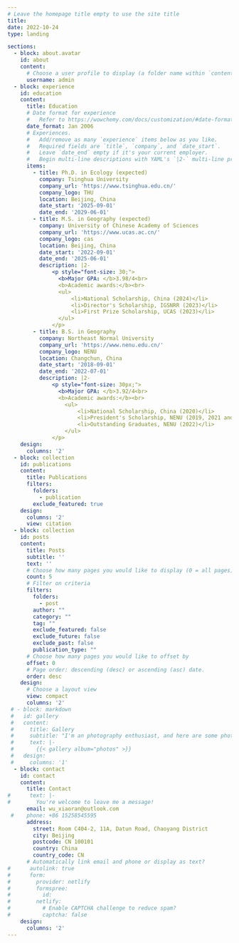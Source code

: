 ```yaml
---
# Leave the homepage title empty to use the site title
title:
date: 2022-10-24
type: landing

sections:
  - block: about.avatar
    id: about
    content:
      # Choose a user profile to display (a folder name within `content/authors/`)
      username: admin
  - block: experience
    id: education
    content:
      title: Education
      # Date format for experience
      #   Refer to https://wowchemy.com/docs/customization/#date-format
      date_format: Jan 2006
      # Experiences.
      #   Add/remove as many `experience` items below as you like.
      #   Required fields are `title`, `company`, and `date_start`.
      #   Leave `date_end` empty if it's your current employer.
      #   Begin multi-line descriptions with YAML's `|2-` multi-line prefix.
      items:
        - title: Ph.D. in Ecology (expected)
          company: Tsinghua University
          company_url: 'https://www.tsinghua.edu.cn/'
          company_logo: THU
          location: Beijing, China
          date_start: '2025-09-01'
          date_end: '2029-06-01'
        - title: M.S. in Geography (expected)
          company: University of Chinese Academy of Sciences
          company_url: 'https://www.ucas.ac.cn/'
          company_logo: cas
          location: Beijing, China
          date_start: '2022-09-01'
          date_end: '2025-06-01'
          description: |2-
              <p style="font-size: 30;">
                <b>Major GPA: </b>3.98/4<br>
                <b>Academic awards:</b><br>
                <ul>
                    <li>National Scholarship, China (2024)</li>
                    <li>Director's Scholarship, IGSNRR (2023)</li>
                    <li>First Prize Scholarship, UCAS (2023)</li>
                </ul>
              </p>
        - title: B.S. in Geography
          company: Northeast Normal University
          company_url: 'https://www.nenu.edu.cn/'
          company_logo: NENU
          location: Changchun, China
          date_start: '2018-09-01'
          date_end: '2022-07-01'
          description: |2-
              <p style="font-size: 30px;">
                <b>Major GPA: </b>3.92/4<br>
                <b>Academic awards:</b><br>
                  <ul>
                      <li>National Scholarship, China (2020)</li>
                      <li>President's Scholarship, NENU (2019, 2021 and 2022)</li>
                      <li>Outstanding Graduates, NENU (2022)</li>
                  </ul>
              </p>
    design:
      columns: '2'
  - block: collection
    id: publications
    content:
      title: Publications
      filters:
        folders:
          - publication
        exclude_featured: true
    design:
      columns: '2'
      view: citation
  - block: collection
    id: posts
    content:
      title: Posts
      subtitle: ''
      text: ''
      # Choose how many pages you would like to display (0 = all pages)
      count: 5
      # Filter on criteria
      filters:
        folders:
          - post
        author: ""
        category: ""
        tag: ""
        exclude_featured: false
        exclude_future: false
        exclude_past: false
        publication_type: ""
      # Choose how many pages you would like to offset by
      offset: 0
      # Page order: descending (desc) or ascending (asc) date.
      order: desc
    design:
      # Choose a layout view
      view: compact
      columns: '2'
 # - block: markdown
 #   id: gallery
 #   content:
 #     title: Gallery
 #     subtitle: "I'm an photography enthusiast, and here are some photos I took on my trip. I hope you like them too!️️️️ ❤️❤️❤️"
 #     text: |-
 #       {{< gallery album="photos" >}}
 #   design:
 #     columns: '1'
  - block: contact
    id: contact
    content:
      title: Contact
#      text: |-
#        You're welcome to leave me a message!
      email: wu_xiaoran@outlook.com
 #    phone: +86 15258545595
      address:
        street: Room C404-2, 11A, Datun Road, Chaoyang District
        city: Beijing
        postcode: CN 100101
        country: China
        country_code: CN
      # Automatically link email and phone or display as text?
#      autolink: true
#      form:
#        provider: netlify
#        formspree:
#          id:
#        netlify:
#          # Enable CAPTCHA challenge to reduce spam?
#          captcha: false
    design:
      columns: '2'
---
```


